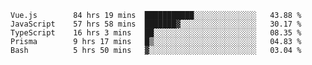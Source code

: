 <!--START_SECTION:waka-->

```text
Vue.js        84 hrs 19 mins  ███████████░░░░░░░░░░░░░░   43.88 %
JavaScript    57 hrs 58 mins  ███████▓░░░░░░░░░░░░░░░░░   30.17 %
TypeScript    16 hrs 3 mins   ██░░░░░░░░░░░░░░░░░░░░░░░   08.35 %
Prisma        9 hrs 17 mins   █▒░░░░░░░░░░░░░░░░░░░░░░░   04.83 %
Bash          5 hrs 50 mins   ▓░░░░░░░░░░░░░░░░░░░░░░░░   03.04 %
```

<!--END_SECTION:waka-->
